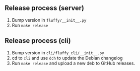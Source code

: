 ## Release process (server)

1. Bump version in `fluffy/__init__.py`
2. Run `make release`


## Release process (cli)

1. Bump version in `cli/fluffy_cli/__init__.py`
2. cd to `cli` and use `dch` to update the Debian changelog
3. Run `make release` and upload a new deb to GitHub releases.

